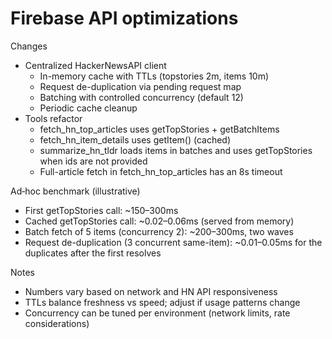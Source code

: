 # Firebase API optimizations

Changes

- Centralized HackerNewsAPI client
  - In-memory cache with TTLs (topstories 2m, items 10m)
  - Request de-duplication via pending request map
  - Batching with controlled concurrency (default 12)
  - Periodic cache cleanup
- Tools refactor
  - fetch_hn_top_articles uses getTopStories + getBatchItems
  - fetch_hn_item_details uses getItem() (cached)
  - summarize_hn_tldr loads items in batches and uses getTopStories when ids are not provided
  - Full-article fetch in fetch_hn_top_articles has an 8s timeout

Ad‑hoc benchmark (illustrative)

- First getTopStories call: ~150–300ms
- Cached getTopStories call: ~0.02–0.06ms (served from memory)
- Batch fetch of 5 items (concurrency 2): ~200–300ms, two waves
- Request de-duplication (3 concurrent same-item): ~0.01–0.05ms for the duplicates after the first resolves

Notes

- Numbers vary based on network and HN API responsiveness
- TTLs balance freshness vs speed; adjust if usage patterns change
- Concurrency can be tuned per environment (network limits, rate considerations)
